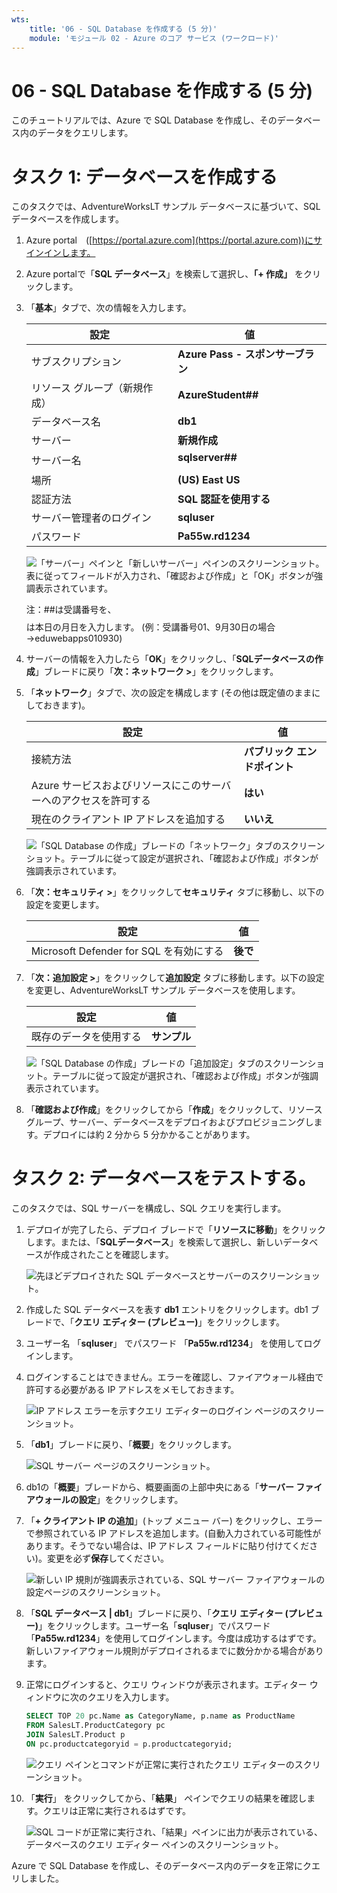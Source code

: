 ```yaml
---
wts:
    title: '06 - SQL Database を作成する (5 分)'
    module: 'モジュール 02 - Azure のコア サービス (ワークロード)'
---
```


# 06 - SQL Database を作成する (5 分)

このチュートリアルでは、Azure で SQL Database を作成し、そのデータベース内のデータをクエリします。

# タスク 1: データベースを作成する 

このタスクでは、AdventureWorksLT サンプル データベースに基づいて、SQL データベースを作成します。 

1. Azure portal　([https://portal.azure.com](https://portal.azure.com))にサインインします。

2. Azure portalで「**SQL データベース**」を検索して選択し、**「+ 作成」** をクリックします。 

3. 「**基本**」タブで、次の情報を入力します。

   | 設定 | 値 |
   | --- | --- |
   | サブスクリプション | **Azure Pass - スポンサーブラン** |
   | リソース グループ（新規作成） | **AzureStudent##** |
   | データベース名| **db1** |
   | サーバー | **新規作成** |
   | サーバー名 | **sqlserver##$$$$** |
   | 場所 | **(US) East US** |
   | 認証方法 | **SQL 認証を使用する** |
   | サーバー管理者のログイン | **sqluser** |
   | パスワード | **Pa55w.rd1234** |

   ![「サーバー」ペインと「新しいサーバー」ペインのスクリーンショット。表に従ってフィールドが入力され、「確認および作成」と「OK」ボタンが強調表示されています。](./images/0501.png)

   注：##は受講番号を、$$$$は本日の月日を入力します。 (例：受講番号01、9月30日の場合→eduwebapps010930)

   

4. サーバーの情報を入力したら「**OK**」をクリックし、「**SQLデータベースの作成**」ブレードに戻り「**次：ネットワーク >**」をクリックします。

5. 「**ネットワーク**」タブで、次の設定を構成します (その他は既定値のままにしておきます)。 

   | 設定 | 値 |
   | --- | --- |
   | 接続方法 | **パブリック エンドポイント** |
   | Azure サービスおよびリソースにこのサーバーへのアクセスを許可する | **はい** |
   | 現在のクライアント IP アドレスを追加する | **いいえ** |

   ![「SQL Database の作成」ブレードの「ネットワーク」タブのスクリーンショット。テーブルに従って設定が選択され、「確認および作成」ボタンが強調表示されています。](./images/0501b.png)

6. 「**次：セキュリティ >**」をクリックして**セキュリティ** タブに移動し、以下の設定を変更します。 

    | 設定 | 値 |
    | --- | --- |
    | Microsoft Defender for SQL を有効にする | **後で** |

7. 「**次：追加設定 >**」をクリックして**追加設定** タブに移動します。以下の設定を変更し、AdventureWorksLT サンプル データベースを使用します。

    | 設定 | 値 | 
    | --- | --- |
    | 既存のデータを使用する | **サンプル** |

    ![「SQL Database の作成」ブレードの「追加設定」タブのスクリーンショット。テーブルに従って設定が選択され、「確認および作成」ボタンが強調表示されています。](./images/0501c.png)

8. 「**確認および作成**」をクリックしてから「**作成**」をクリックして、リソース グループ、サーバー、データベースをデプロイおよびプロビジョニングします。デプロイには約 2 分から 5 分かかることがあります。


# タスク 2: データベースをテストする。

このタスクでは、SQL サーバーを構成し、SQL クエリを実行します。 

1. デプロイが完了したら、デプロイ ブレードで「**リソースに移動**」をクリックします。または、「**SQLデータベース**」を検索して選択し、新しいデータベースが作成されたことを確認します。

    ![先ほどデプロイされた SQL データベースとサーバーのスクリーンショット。](./images/0502.png)

2. 作成した SQL データベースを表す **db1** エントリをクリックします。db1 ブレードで、「**クエリ エディター (プレビュー)**」をクリックします。

3. ユーザー名 「**sqluser**」 でパスワード 「**Pa55w.rd1234**」 を使用してログインします。

4. ログインすることはできません。エラーを確認し、ファイアウォール経由で許可する必要がある IP アドレスをメモしておきます。 

    ![IP アドレス エラーを示すクエリ エディターのログイン ページのスクリーンショット。](./images/0503.png)

5. 「**db1**」ブレードに戻り、「**概要**」をクリックします。 

    ![SQL サーバー ページのスクリーンショット。](./images/0504.png)

6. db1の「**概要**」ブレードから、概要画面の上部中央にある「**サーバー ファイアウォールの設定**」をクリックします。

7. 「**+ クライアント IP の追加**」(トップ メニュー バー) をクリックし、エラーで参照されている IP アドレスを追加します。(自動入力されている可能性があります。そうでない場合は、IP アドレス フィールドに貼り付けてください)。変更を必ず**保存**してください。 

    ![新しい IP 規則が強調表示されている、SQL サーバー ファイアウォールの設定ページのスクリーンショット。](./images/0506.png)

8. 「**SQL データベース | db1**」ブレードに戻り、「**クエリ エディター (プレビュー)**」をクリックします。ユーザー名「**sqluser**」でパスワード「**Pa55w.rd1234**」を使用してログインします。今度は成功するはずです。新しいファイアウォール規則がデプロイされるまでに数分かかる場合があります。 

9. 正常にログインすると、クエリ ウィンドウが表示されます。エディター ウィンドウに次のクエリを入力します。 

    ```SQL
    SELECT TOP 20 pc.Name as CategoryName, p.name as ProductName
    FROM SalesLT.ProductCategory pc
    JOIN SalesLT.Product p
    ON pc.productcategoryid = p.productcategoryid;
    ```

    ![クエリ ペインとコマンドが正常に実行されたクエリ エディターのスクリーンショット。](./images/0507.png)

10. 「**実行**」 をクリックしてから、「**結果**」 ペインでクエリの結果を確認します。クエリは正常に実行されるはずです。

    ![SQL コードが正常に実行され、「結果」ペインに出力が表示されている、データベースのクエリ エディター ペインのスクリーンショット。](./images/0508.png)

Azure で SQL Database を作成し、そのデータベース内のデータを正常にクエリしました。
